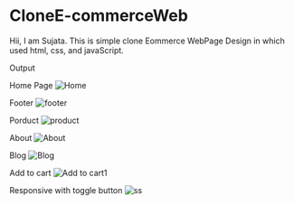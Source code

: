 # CloneE-commerceWeb
Hii,  I am Sujata.
This is simple clone Eommerce WebPage Design in which used html, css, and javaScript.

Output

Home Page
![Home](https://github.com/user-attachments/assets/a424b918-2971-4290-967d-0833dca52386)


Footer 
![footer](https://github.com/user-attachments/assets/6eb17a09-9d5b-4bb3-91b0-2516c0dba5b6)


Porduct
![product](https://github.com/user-attachments/assets/99a47a21-973c-497a-b2c3-caa4f3a4a640)


About
![About](https://github.com/user-attachments/assets/42842fa6-16d4-4050-8195-2072d5506a17)


Blog
![Blog](https://github.com/user-attachments/assets/2a726dde-6502-49f5-ad1f-7369e380527a)


Add to cart
![Add to cart1](https://github.com/user-attachments/assets/c5c32be2-3d7c-4293-bffd-dd3be91fa20e)


Responsive with toggle button
![ss](https://github.com/user-attachments/assets/a54b4bee-f4f9-4950-9aeb-4f1f6cbeb8e7)

